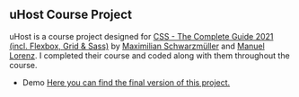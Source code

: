 ## uHost Course Project

uHost is a course project designed for [CSS - The Complete Guide 2021 (incl. Flexbox, Grid & Sass)](https://www.udemy.com/course/css-the-complete-guide-incl-flexbox-grid-sass/) by [Maximilian Schwarzmüller](https://twitter.com/maxedapps?ref_src=twsrc%5Egoogle%7Ctwcamp%5Eserp%7Ctwgr%5Eauthor) and [Manuel Lorenz](https://twitter.com/academind_real). I completed their course and coded along with them throughout the course.

- Demo
  [Here you can find the final version of this project.](https://uhost-kalender.netlify.app/index.html)
